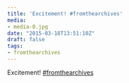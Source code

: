```yaml
---
title: 'Excitement! #fromthearchives'
media:
- media-0.jpg
date: "2015-03-18T13:51:10Z"
draft: false
tags:
- fromthearchives
---
```

Excitement\! [#fromthearchives](/tags/fromthearchives)
